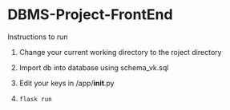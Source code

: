 # DBMS-Project-FrontEnd
Instructions to run 

1. Change your current working directory to the roject directory

2. Import db into database using schema_vk.sql

3. Edit your keys in /app/__init__.py

4. ``` flask run ```

